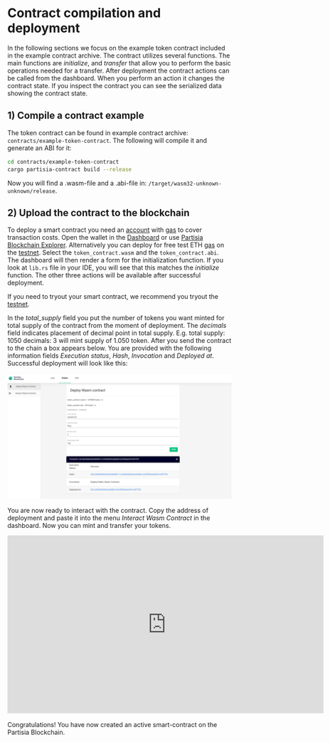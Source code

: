 # Contract compilation and deployment

In the following sections we focus on the example token contract included in the example contract archive.
The contract utilizes several functions. The main functions are *initialize*, and *transfer* that 
allow you to perform the basic operations needed for a transfer.
After deployment the contract actions can be called from the dashboard. When you perform an action it
changes the contract state. If you inspect the contract you can see the serialized data showing
the contract state.

## 1) Compile a contract example

The token contract can be found in example contract archive: `contracts/example-token-contract`.
The following will compile it and generate an ABI for it:

```` bash
cd contracts/example-token-contract
cargo partisia-contract build --release
````

Now you will find a .wasm-file and a .abi-file in: 
`/target/wasm32-unknown-unknown/release`.

## 2) Upload the contract to the blockchain

To deploy a smart contract you need an [account](accounts.md) with [gas](byoc.md) to cover transaction costs. 
Open the wallet in the [Dashboard](https://dashboard.partisiablockchain.com/wallet/upload_wasm) 
or use [Partisia Blockchain Explorer](https://mpcexplorer.com/deploy-contract). 
Alternatively you can deploy for free test ETH [gas](byoc.md) on the [testnet](https://testnet.partisiablockchain.com/). 
Select the `token_contract.wasm` and the `token_contract.abi`. 
The dashboard will then render a form for the initialization function. If you look at `lib.rs` file in your IDE, 
you will see that this matches the *initialize* function. 
The other three actions will be available after successful deployment.

If you need to tryout your smart contract, we recommend you tryout the [testnet](testnet.md). 

In the *total_supply* field you put the number of tokens you want minted for total supply of the contract 
from the moment of deployment. 
The *decimals* field indicates placement of decimal point in total supply. 
E.g. total supply: 1050 decimals: 3 will mint supply of 1.050 token. After you send the contract to 
the chain a box appears below. You are provided with the following information fields 
*Execution status*, *Hash*, *Invocation* and *Deployed at*.  
Successful deployment will look like
this:

![deployment](deployment.png)

You are now ready to interact with the contract. Copy the address of deployment and paste it into the menu *Interact Wasm Contract* in the dashboard. Now you can mint and transfer your tokens.

<div class="embed-video-wrapper">
<iframe width="711" height="400" src="https://www.youtube.com/embed/qV2grtWDxUE" title="YouTube video player" frameborder="0" allowfullscreen></iframe>
</div>

Congratulations! You have now created an active smart-contract on the Partisia Blockchain.  
